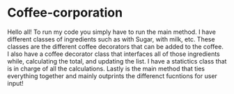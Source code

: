 # Coffee-corporation
Hello all! To run my code you simply have to run the main method. I have different classes of ingredients such as with Sugar, with milk, etc. These classes are the different coffee decorators that can be added to the coffee. I also have a coffee decorator class that interfaces all of those ingredients while, calculating the total, and updating the list. I have a statictics class that is in charge of all the calculations. Lastly is the main method that ties everything together and mainly outprints the differenct fucntions for user input!
